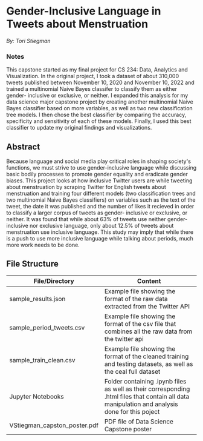 # Gender-Inclusive Language in Tweets about Menstruation

_By: Tori Stiegman_

### Notes
This capstone started as my final project for CS 234: Data, Analytics and Visualization. In the original project, I took a dataset of about 310,000 tweets published between November 10, 2020 and November 10, 2022 and trained a multinomial Naive Bayes classifer to classify them as either gender- inclusive or exclusive, or neither. I expanded this analysis for my data science major capstone project by creating another multinomial Naive Bayes classifier based on more variables, as well as two new classification tree models. I then chose the best classifier by comparing the accuracy, specificity and sensitivity of each of these models. Finally, I used this best classifier to update my original findings and visualizations. 


## Abstract
Because language and social media play critical roles in shaping society's functions, we must strive to use gender-inclusive language while discussing basic bodily processes to promote gender equality and eradicate gender biases. This project looks at how inclusive Twitter users are while tweeting about menstruation by scraping Twitter for English tweets about menstruation and training four different models (two classification trees and two multinomial Naive Bayes classifiers) on variables such as the text of the tweet, the date it was published and the number of likes it recieved in order to classify a larger corpus of tweets as gender- inclusive or exclusive, or neither. It was found that while about 63% of tweets use neither gender-inclusive nor exclusive language, only about 12.5% of tweets about menstruation use inclusive language. This study may imply that while there is a push to use more inclusive language while talking about periods, much more work needs to be done. 


## File Structure
File/Directory | Content
------------- | -------------
sample_results.json | Example file showing the format of the raw data extracted from the Twitter API
sample_period_tweets.csv  | Example file showing the format of the csv file that combines all the raw data from the twitter api
sample_train_clean.csv | Example file showing the format of the cleaned training and testing datasets, as well as the ceal full dataset
Jupyter Notebooks | Folder containing .ipynb files as well as their corresponding .html files that contain all data manipulation and analysis done for this poject
VStiegman_capston_poster.pdf | PDF file of Data Science Capstone poster 

